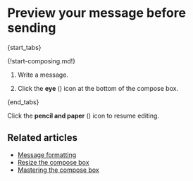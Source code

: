# Preview your message before sending

{start_tabs}

{!start-composing.md!}

1. Write a message.

1. Click the **eye** (<i class="zulip-icon zulip-icon-preview"></i>) icon at
   the bottom of the compose box.

{end_tabs}

Click the **pencil and paper** (<i class="fa fa-edit"></i>) icon to resume editing.

## Related articles

* [Message formatting](/help/format-your-message-using-markdown)
* [Resize the compose box](/help/resize-the-compose-box)
* [Mastering the compose box](/help/mastering-the-compose-box)
